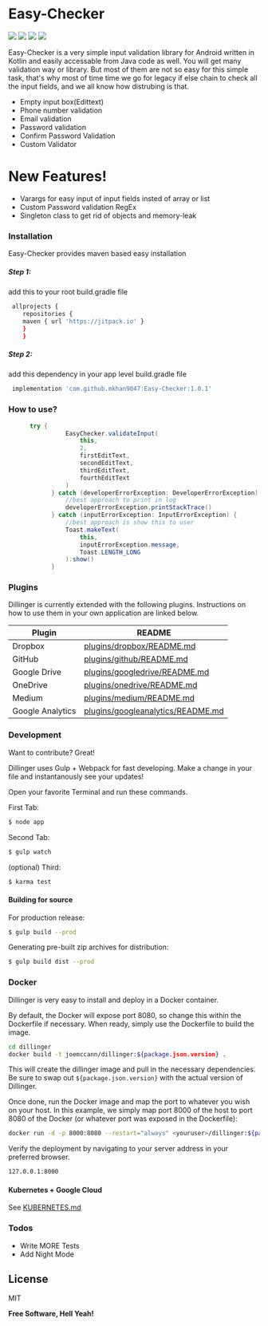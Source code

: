 # Easy-Checker

[![](https://jitpack.io/v/mkhan9047/Easy-Checker.svg)](https://jitpack.io/#mkhan9047/Easy-Checker)
[![](https://img.shields.io/badge/Stability-90%25-brightgreen)](https://img.shields.io/badge/Stability-90%25-brightgreen)
[![](https://img.shields.io/badge/Algorithm%20Used-Brute%20Force-yellow)](https://img.shields.io/badge/Algorithm%20Used-Brute%20Force-yellow)
[![](https://img.shields.io/badge/Used%20Language-Kotlin-lightgrey)](https://img.shields.io/badge/Used%20Language-Kotlin-lightgrey)


Easy-Checker is a very simple input validation library for Android written in Kotlin and easily accessable from Java code as well. You will get many validation way or library. But most of them are not so easy for this simple task, that's why most of time time we go for legacy if else chain to check all the input fields, and we all know how distrubing is that. 

  - Empty input box(Edittext)
  - Phone number validation
  - Email validation
  - Password validation
  - Confirm Password Validation
  - Custom Validator

# New Features!

  - Varargs for easy input of input fields insted of array or list
  - Custom Password validation RegEx
  - Singleton class to get rid of objects and memory-leak
  
  ### Installation

Easy-Checker provides maven based easy installation

##### Step 1:
add this to your root build.gradle file 
```sh
 allprojects {
	repositories {
	maven { url 'https://jitpack.io' }
	}
	}
```
##### Step 2:
add this dependency in your app level build.gradle file
```sh
 implementation 'com.github.mkhan9047:Easy-Checker:1.0.1'
```

### How to use?
```java
      try {
                EasyChecker.validateInput(
                    this,
                    2,
                    firstEditText,
                    secondEditText,
                    thirdEditText,
                    fourthEditText
                )
            } catch (developerErrorException: DeveloperErrorException) {
                //best approach to print in log
                developerErrorException.printStackTrace()
            } catch (inputErrorException: InputErrorException) {
                //best approach is show this to user
                Toast.makeText(
                    this,
                    inputErrorException.message,
                    Toast.LENGTH_LONG
                ).show()
            }
```
### Plugins

Dillinger is currently extended with the following plugins. Instructions on how to use them in your own application are linked below.

| Plugin | README |
| ------ | ------ |
| Dropbox | [plugins/dropbox/README.md][PlDb] |
| GitHub | [plugins/github/README.md][PlGh] |
| Google Drive | [plugins/googledrive/README.md][PlGd] |
| OneDrive | [plugins/onedrive/README.md][PlOd] |
| Medium | [plugins/medium/README.md][PlMe] |
| Google Analytics | [plugins/googleanalytics/README.md][PlGa] |


### Development

Want to contribute? Great!

Dillinger uses Gulp + Webpack for fast developing.
Make a change in your file and instantanously see your updates!

Open your favorite Terminal and run these commands.

First Tab:
```sh
$ node app
```

Second Tab:
```sh
$ gulp watch
```

(optional) Third:
```sh
$ karma test
```
#### Building for source
For production release:
```sh
$ gulp build --prod
```
Generating pre-built zip archives for distribution:
```sh
$ gulp build dist --prod
```
### Docker
Dillinger is very easy to install and deploy in a Docker container.

By default, the Docker will expose port 8080, so change this within the Dockerfile if necessary. When ready, simply use the Dockerfile to build the image.

```sh
cd dillinger
docker build -t joemccann/dillinger:${package.json.version} .
```
This will create the dillinger image and pull in the necessary dependencies. Be sure to swap out `${package.json.version}` with the actual version of Dillinger.

Once done, run the Docker image and map the port to whatever you wish on your host. In this example, we simply map port 8000 of the host to port 8080 of the Docker (or whatever port was exposed in the Dockerfile):

```sh
docker run -d -p 8000:8080 --restart="always" <youruser>/dillinger:${package.json.version}
```

Verify the deployment by navigating to your server address in your preferred browser.

```sh
127.0.0.1:8000
```

#### Kubernetes + Google Cloud

See [KUBERNETES.md](https://github.com/joemccann/dillinger/blob/master/KUBERNETES.md)


### Todos

 - Write MORE Tests
 - Add Night Mode

License
----

MIT


**Free Software, Hell Yeah!**

[//]: # (These are reference links used in the body of this note and get stripped out when the markdown processor does its job. There is no need to format nicely because it shouldn't be seen. Thanks SO - http://stackoverflow.com/questions/4823468/store-comments-in-markdown-syntax)


   [dill]: <https://github.com/joemccann/dillinger>
   [git-repo-url]: <https://github.com/joemccann/dillinger.git>
   [john gruber]: <http://daringfireball.net>
   [df1]: <http://daringfireball.net/projects/markdown/>
   [markdown-it]: <https://github.com/markdown-it/markdown-it>
   [Ace Editor]: <http://ace.ajax.org>
   [node.js]: <http://nodejs.org>
   [Twitter Bootstrap]: <http://twitter.github.com/bootstrap/>
   [jQuery]: <http://jquery.com>
   [@tjholowaychuk]: <http://twitter.com/tjholowaychuk>
   [express]: <http://expressjs.com>
   [AngularJS]: <http://angularjs.org>
   [Gulp]: <http://gulpjs.com>

   [PlDb]: <https://github.com/joemccann/dillinger/tree/master/plugins/dropbox/README.md>
   [PlGh]: <https://github.com/joemccann/dillinger/tree/master/plugins/github/README.md>
   [PlGd]: <https://github.com/joemccann/dillinger/tree/master/plugins/googledrive/README.md>
   [PlOd]: <https://github.com/joemccann/dillinger/tree/master/plugins/onedrive/README.md>
   [PlMe]: <https://github.com/joemccann/dillinger/tree/master/plugins/medium/README.md>
   [PlGa]: <https://github.com/RahulHP/dillinger/blob/master/plugins/googleanalytics/README.md>
